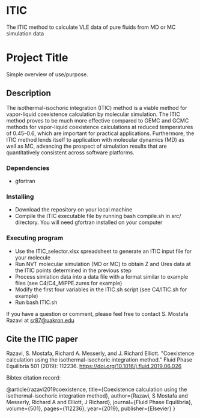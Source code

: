 # ITIC
The ITIC method to calculate VLE data of pure fluids from MD or MC simulation data 


# Project Title

Simple overview of use/purpose.

## Description

The isothermal-isochoric integration (ITIC) method is a viable method for vapor-liquid coexistence calculation by molecular simulation. The ITIC method proves to be much more effective compared to GEMC and GCMC methods for vapor-liquid coexistence calculations at reduced temperatures of 0.45–0.6, which are important for practical applications. Furthermore, the ITIC method lends itself to application with molecular dynamics (MD) as well as MC, advancing the prospect of simulation results that are quantitatively consistent across software platforms.

### Dependencies

* gfortran

### Installing

* Download the repository on your local machine
* Compile the ITIC executable file by running bash compile.sh in src/ directory. You will need gfortran installed on your computer

### Executing program

* Use the ITIC_selector.xlsx spreadsheet to generate an ITIC input file for your molecule
* Run NVT molecular simulation (MD or MC) to obtain Z and Ures data at the ITIC points determined in the previous step
* Process simlation data into a data file with a format similar to example files (see C4/C4_MiPPE.zures for example)
* Modify the first four variables in the ITIC.sh script (see C4/ITIC.sh for example)
* Run bash ITIC.sh


If you have a question or comment, please feel free to contact S. Mostafa Razavi at sr87@uakron.edu


## Cite the ITIC paper
Razavi, S. Mostafa, Richard A. Messerly, and J. Richard Elliott. "Coexistence calculation using the isothermal-isochoric integration method." Fluid Phase Equilibria 501 (2019): 112236.
https://doi.org/10.1016/j.fluid.2019.06.026

Bibtex citation record:

@article{razavi2019coexistence,
  title={Coexistence calculation using the isothermal-isochoric integration method},
  author={Razavi, S Mostafa and Messerly, Richard A and Elliott, J Richard},
  journal={Fluid Phase Equilibria},
  volume={501},
  pages={112236},
  year={2019},
  publisher={Elsevier}
}

